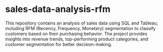 # sales-data-analysis-rfm
This repository contains an analysis of sales data using SQL and Tableau, including RFM (Recency, Frequency, Monetary) segmentation to classify customers based on their purchasing behavior. The project provides insights into revenue trends, top-performing product categories, and customer segmentation for better decision-making.
